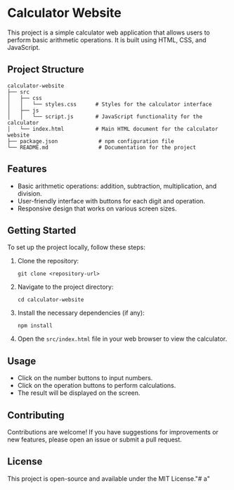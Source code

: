 # Calculator Website

This project is a simple calculator web application that allows users to perform basic arithmetic operations. It is built using HTML, CSS, and JavaScript.

## Project Structure

```
calculator-website
├── src
│   ├── css
│   │   └── styles.css      # Styles for the calculator interface
│   ├── js
│   │   └── script.js       # JavaScript functionality for the calculator
│   └── index.html          # Main HTML document for the calculator website
├── package.json             # npm configuration file
└── README.md                # Documentation for the project
```

## Features

- Basic arithmetic operations: addition, subtraction, multiplication, and division.
- User-friendly interface with buttons for each digit and operation.
- Responsive design that works on various screen sizes.

## Getting Started

To set up the project locally, follow these steps:

1. Clone the repository:
   ```
   git clone <repository-url>
   ```

2. Navigate to the project directory:
   ```
   cd calculator-website
   ```

3. Install the necessary dependencies (if any):
   ```
   npm install
   ```

4. Open the `src/index.html` file in your web browser to view the calculator.

## Usage

- Click on the number buttons to input numbers.
- Click on the operation buttons to perform calculations.
- The result will be displayed on the screen.

## Contributing

Contributions are welcome! If you have suggestions for improvements or new features, please open an issue or submit a pull request.

## License

This project is open-source and available under the MIT License."# a"  
